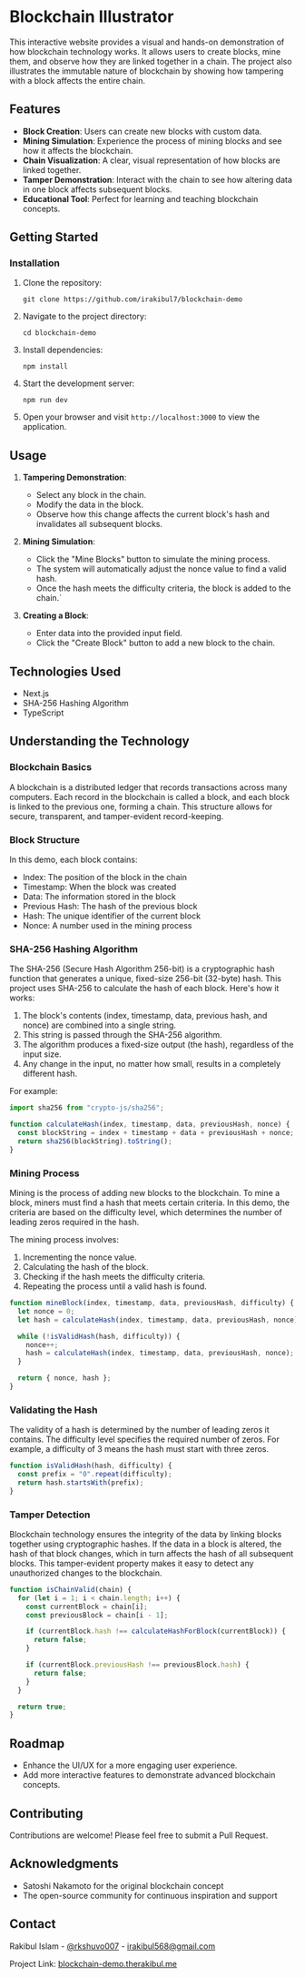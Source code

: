 # Blockchain Illustrator

This interactive website provides a visual and hands-on demonstration of how blockchain technology works. It allows users to create blocks, mine them, and observe how they are linked together in a chain. The project also illustrates the immutable nature of blockchain by showing how tampering with a block affects the entire chain.

## Features

- **Block Creation**: Users can create new blocks with custom data.
- **Mining Simulation**: Experience the process of mining blocks and see how it affects the blockchain.
- **Chain Visualization**: A clear, visual representation of how blocks are linked together.
- **Tamper Demonstration**: Interact with the chain to see how altering data in one block affects subsequent blocks.
- **Educational Tool**: Perfect for learning and teaching blockchain concepts.

## Getting Started

### Installation

1. Clone the repository:

   ```
   git clone https://github.com/irakibul7/blockchain-demo
   ```

2. Navigate to the project directory:

   ```
   cd blockchain-demo
   ```

3. Install dependencies:

   ```
   npm install
   ```

4. Start the development server:

   ```
   npm run dev
   ```

5. Open your browser and visit `http://localhost:3000` to view the application.

## Usage

1. **Tampering Demonstration**:

   - Select any block in the chain.
   - Modify the data in the block.
   - Observe how this change affects the current block's hash and invalidates all subsequent blocks.

2. **Mining Simulation**:

   - Click the "Mine Blocks" button to simulate the mining process.
   - The system will automatically adjust the nonce value to find a valid hash.
   - Once the hash meets the difficulty criteria, the block is added to the chain.`

3. **Creating a Block**:

   - Enter data into the provided input field.
   - Click the "Create Block" button to add a new block to the chain.

## Technologies Used

- Next.js
- SHA-256 Hashing Algorithm
- TypeScript

## Understanding the Technology

### Blockchain Basics

A blockchain is a distributed ledger that records transactions across many computers. Each record in the blockchain is called a block, and each block is linked to the previous one, forming a chain. This structure allows for secure, transparent, and tamper-evident record-keeping.

### Block Structure

In this demo, each block contains:

- Index: The position of the block in the chain
- Timestamp: When the block was created
- Data: The information stored in the block
- Previous Hash: The hash of the previous block
- Hash: The unique identifier of the current block
- Nonce: A number used in the mining process

### SHA-256 Hashing Algorithm

The SHA-256 (Secure Hash Algorithm 256-bit) is a cryptographic hash function that generates a unique, fixed-size 256-bit (32-byte) hash. This project uses SHA-256 to calculate the hash of each block. Here's how it works:

1. The block's contents (index, timestamp, data, previous hash, and nonce) are combined into a single string.
2. This string is passed through the SHA-256 algorithm.
3. The algorithm produces a fixed-size output (the hash), regardless of the input size.
4. Any change in the input, no matter how small, results in a completely different hash.

For example:

```javascript
import sha256 from "crypto-js/sha256";

function calculateHash(index, timestamp, data, previousHash, nonce) {
  const blockString = index + timestamp + data + previousHash + nonce;
  return sha256(blockString).toString();
}
```

### Mining Process

Mining is the process of adding new blocks to the blockchain. To mine a block, miners must find a hash that meets certain criteria. In this demo, the criteria are based on the difficulty level, which determines the number of leading zeros required in the hash.

The mining process involves:

1. Incrementing the nonce value.
2. Calculating the hash of the block.
3. Checking if the hash meets the difficulty criteria.
4. Repeating the process until a valid hash is found.

```javascript
function mineBlock(index, timestamp, data, previousHash, difficulty) {
  let nonce = 0;
  let hash = calculateHash(index, timestamp, data, previousHash, nonce);

  while (!isValidHash(hash, difficulty)) {
    nonce++;
    hash = calculateHash(index, timestamp, data, previousHash, nonce);
  }

  return { nonce, hash };
}
```

### Validating the Hash

The validity of a hash is determined by the number of leading zeros it contains. The difficulty level specifies the required number of zeros. For example, a difficulty of 3 means the hash must start with three zeros.

```javascript
function isValidHash(hash, difficulty) {
  const prefix = "0".repeat(difficulty);
  return hash.startsWith(prefix);
}
```

### Tamper Detection

Blockchain technology ensures the integrity of the data by linking blocks together using cryptographic hashes. If the data in a block is altered, the hash of that block changes, which in turn affects the hash of all subsequent blocks. This tamper-evident property makes it easy to detect any unauthorized changes to the blockchain.

```javascript
function isChainValid(chain) {
  for (let i = 1; i < chain.length; i++) {
    const currentBlock = chain[i];
    const previousBlock = chain[i - 1];

    if (currentBlock.hash !== calculateHashForBlock(currentBlock)) {
      return false;
    }

    if (currentBlock.previousHash !== previousBlock.hash) {
      return false;
    }
  }

  return true;
}
```

## Roadmap

- Enhance the UI/UX for a more engaging user experience.
- Add more interactive features to demonstrate advanced blockchain concepts.

## Contributing

Contributions are welcome! Please feel free to submit a Pull Request.

## Acknowledgments

- Satoshi Nakamoto for the original blockchain concept
- The open-source community for continuous inspiration and support

## Contact

Rakibul Islam - [@rkshuvo007](https://x.com/rkshuvo007) - irakibul568@gmail.com

Project Link: [blockchain-demo.therakibul.me](https://blockchain-demo.therakibul.me/)
